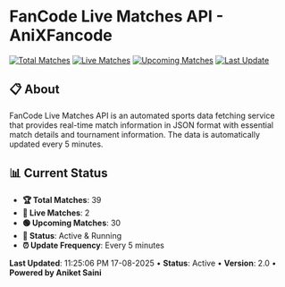 # FanCode Live Matches API - AniXFancode

[![Total Matches](https://img.shields.io/badge/Total%20Matches-39-blue)](https://github.com/AniketSainiOp/AniXFancode)
[![Live Matches](https://img.shields.io/badge/Live%20Matches-2-red)](https://github.com/AniketSainiOp/AniXFancode)
[![Upcoming Matches](https://img.shields.io/badge/Upcoming%20Matches-30-green)](https://github.com/AniketSainiOp/AniXFancode)
[![Last Update](https://img.shields.io/badge/Last%20Update-11%3A25%3A06%20PM%2017-08-2025-orange)](https://github.com/AniketSainiOp/AniXFancode)

## 📋 About

FanCode Live Matches API is an automated sports data fetching service that provides real-time match information in JSON format with essential match details and tournament information. The data is automatically updated every 5 minutes.

## 📊 Current Status

- **🏆 Total Matches**: 39
- **🔴 Live Matches**: 2
- **🟢 Upcoming Matches**: 30
- **📡 Status**: Active & Running
- **⏰ Update Frequency**: Every 5 minutes

**Last Updated**: 11:25:06 PM 17-08-2025 • **Status**: Active • **Version**: 2.0 • **Powered by Aniket Saini**
